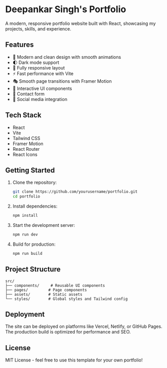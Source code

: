 # Deepankar Singh's Portfolio

A modern, responsive portfolio website built with React, showcasing my projects, skills, and experience.

## Features

- 🎨 Modern and clean design with smooth animations
- 🌓 Dark mode support
- 📱 Fully responsive layout
- ⚡ Fast performance with Vite
- 🎭 Smooth page transitions with Framer Motion
- 🎯 Interactive UI components
- 📝 Contact form
- 🔗 Social media integration

## Tech Stack

- React
- Vite
- Tailwind CSS
- Framer Motion
- React Router
- React Icons

## Getting Started

1. Clone the repository:
   ```bash
   git clone https://github.com/yourusername/portfolio.git
   cd portfolio
   ```

2. Install dependencies:
   ```bash
   npm install
   ```

3. Start the development server:
   ```bash
   npm run dev
   ```

4. Build for production:
   ```bash
   npm run build
   ```

## Project Structure

```
src/
├── components/     # Reusable UI components
├── pages/         # Page components
├── assets/        # Static assets
└── styles/        # Global styles and Tailwind config
```

## Deployment

The site can be deployed on platforms like Vercel, Netlify, or GitHub Pages. The production build is optimized for performance and SEO.

## License

MIT License - feel free to use this template for your own portfolio!
